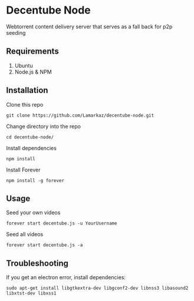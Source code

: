 # Decentube Node
Webtorrent content delivery server that serves as a fall back for p2p seeding


## Requirements

1. Ubuntu
2. Node.js & NPM

## Installation

Clone this repo

`git clone https://github.com/Lamarkaz/decentube-node.git`

Change directory into the repo

`cd decentube-node/`

Install dependencies

`npm install`

Install Forever

`npm install -g forever`

## Usage

Seed your own videos

`forever start decentube.js -u YourUsername`

Seed all videos

`forever start decentube.js -a`

## Troubleshooting

If you get an electron error, install dependencies:

`sudo apt-get install libgtkextra-dev libgconf2-dev libnss3 libasound2 libxtst-dev libxss1`
